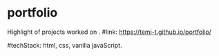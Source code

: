 # portfolio
Highlight of projects worked on .
#link: https://temi-t.github.io/portfolio/

#techStack: html, css, vanilla javaScript.

